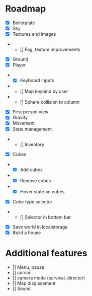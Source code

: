 # Roadmap
- [x] Boilerplate
- [x] Sky
- [x] Textures and images
- - [] Fog, texture improvements
- [x] Ground
- [x] Player
- - [x] Keyboard inputs
- - [] Map keybind by user
- - [] Sphere collision to column
- [x] First person view
- [x] Gravity
- [x] Movement
- [x] State management
- - [] Inventory
- [x] Cubes
- - [x] Add cubes
- - [x] Remove cubes
- - [x] Hover state on cubes
- [x] Cube type selector
- - [] Selector in bottom bar
- [x] Save world in localstorage
- [x] Build a house

# Additional features
- [] Menu, pause
- [] cursor
- [] camera mode (survival, director)
- [] Map displacement
- [] Sound
